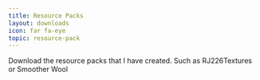 ```yaml
---
title: Resource Packs
layout: downloads
icon: far fa-eye
topic: resource-pack
---
```

Download the resource packs that I have created. Such as RJ226Textures or Smoother Wool